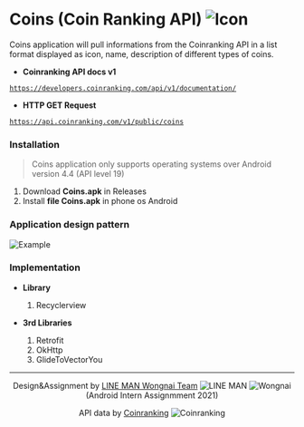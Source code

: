 # Coins (Coin Ranking API) ![Icon](https://www.img.in.th/images/0a49c5196066fe5134c5ef77e75d0ead.png "Icon")

Coins application will pull informations from the Coinranking API in a list format displayed as icon, name, description of different types of coins. 

- **Coinranking API docs v1**

<a href="https://developers.coinranking.com/api/v1/documentation/">``` https://developers.coinranking.com/api/v1/documentation/ ```</a>

- **HTTP GET Request**

<a href="https://api.coinranking.com/v1/public/coins">``` https://api.coinranking.com/v1/public/coins ```</a>

### Installation 
> Coins application only supports operating systems over Android version 4.4 (API level 19)

1. Download **Coins.apk** in Releases
2. Install **file Coins.apk** in phone os Android

### Application design pattern
![Example](https://www.img.in.th/images/3b354c3dfbf0b23eb1c6aa5e597fea4e.png "Example")

### Implementation

- **Library**
  1. Recyclerview 

- **3rd Libraries**
  1. Retrofit
  2. OkHttp
  3. GlideToVectorYou

<hr>
<p align="center">Design&Assignment by <a href="https://careers.lmwn.com/">LINE MAN Wongnai Team</a> <img src="https://www.img.in.th/images/52bf368914f1e85afc9254bafa7fc0b0.png" alt="LINE MAN"> <img src="https://www.img.in.th/images/a7e549a7087e6a5c3195f92e3b87dbb4.png" alt="Wongnai"> (Android Intern Assignmment 2021)</p>
<p align="center">API data by <a href="https://coinranking.com/">Coinranking</a> <img src="https://www.img.in.th/images/870138395fd6c8420ee305ceff4b1b43.png" alt="Coinranking"></p>
